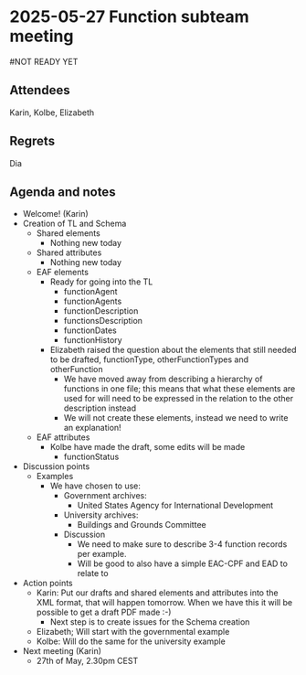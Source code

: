 # 2025-05-27 Function subteam meeting

#NOT READY YET

## Attendees

Karin, Kolbe, Elizabeth 


## Regrets

Dia


## Agenda and notes



* Welcome! (Karin)
* Creation of TL and Schema
    * Shared elements
        * Nothing new today
    * Shared attributes
        * Nothing new today
    * EAF elements
        * Ready for going into the TL
            * functionAgent
            * functionAgents
            * functionDescription
            * functionsDescription	
            * functionDates
            * functionHistory
        * Elizabeth raised the question about the elements that still needed to be drafted, functionType, otherFunctionTypes and otherFunction
            * We have moved away from describing a hierarchy of functions in one file; this means that what these elements are used for will need to be expressed in the relation to the other description instead
            * We will not create these elements, instead we need to write an explanation!
    * EAF attributes
        * Kolbe have made the draft, some edits will be made
            * functionStatus
* Discussion points
    * Examples
        * We have chosen to use:
            * Government archives:
                * United States Agency for International Development
            * University archives:
                * Buildings and Grounds Committee
            * Discussion
                * We need to make sure to describe 3-4 function records per example.
                * Will be good to also have a simple EAC-CPF and EAD to relate to
* Action points
    * Karin: Put our drafts and shared elements and attributes into the XML format, that will happen tomorrow. When we have this it will be possible to get a draft PDF made :-)
        * Next step is to create issues for the Schema creation
    * Elizabeth; Will start with the governmental example
    * Kolbe: Will do the same for the university example 
* Next meeting (Karin)
    * 27th of May, 2.30pm CEST
